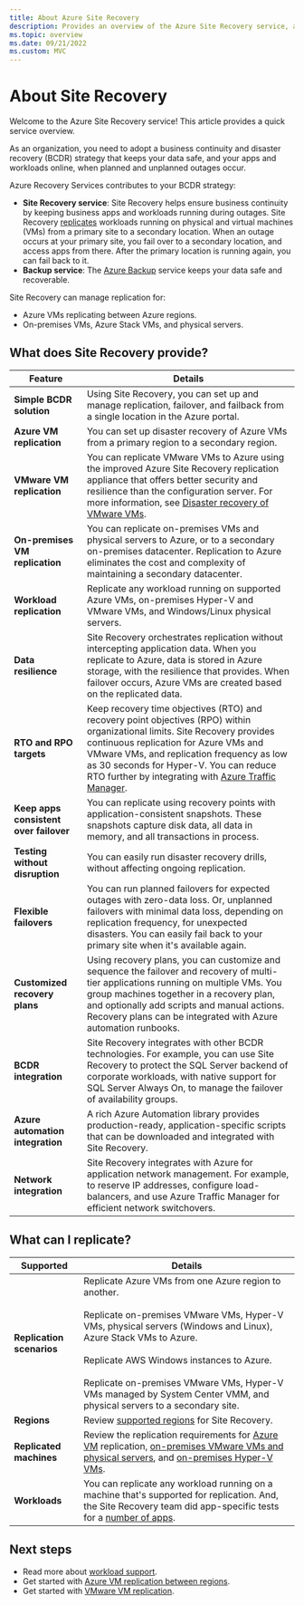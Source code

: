 ```yaml
---
title: About Azure Site Recovery
description: Provides an overview of the Azure Site Recovery service, and summarizes disaster recovery and migration deployment scenarios.
ms.topic: overview
ms.date: 09/21/2022
ms.custom: MVC
---
```


# About Site Recovery

Welcome to the Azure Site Recovery service! This article provides a quick service overview.

As an organization, you need to adopt a business continuity and disaster recovery (BCDR) strategy that keeps your data safe, and your apps and workloads online, when planned and unplanned outages occur.

Azure Recovery Services contributes to your BCDR strategy:

- **Site Recovery service**: Site Recovery helps ensure business continuity by keeping business apps and workloads running during outages. Site Recovery [replicates](azure-to-azure-quickstart.md) workloads running on physical and virtual machines (VMs) from a primary site to a secondary location. When an outage occurs at your primary site, you fail over to a secondary location, and access apps from there. After the primary location is running again, you can fail back to it.
- **Backup service**: The [Azure Backup](../backup/index.yml) service keeps your data safe and recoverable.

Site Recovery can manage replication for:

- Azure VMs replicating between Azure regions.
- On-premises VMs, Azure Stack VMs, and physical servers.

## What does Site Recovery provide?

**Feature** | **Details**
--- | ---
**Simple BCDR solution** | Using Site Recovery, you can set up and manage replication, failover, and failback from a single location in the Azure portal.
**Azure VM replication** | You can set up disaster recovery of Azure VMs from a primary region to a secondary region.
**VMware VM replication** | You can replicate VMware VMs to Azure using the improved Azure Site Recovery replication appliance that offers better security and resilience than the configuration server. For more information, see [Disaster recovery of VMware VMs](vmware-azure-about-disaster-recovery.md).
**On-premises VM replication** | You can replicate on-premises VMs and physical servers to Azure, or to a secondary on-premises datacenter. Replication to Azure eliminates the cost and complexity of maintaining a secondary datacenter.
**Workload replication** | Replicate any workload running on supported Azure VMs, on-premises Hyper-V and VMware VMs, and Windows/Linux physical servers.
**Data resilience** | Site Recovery orchestrates replication without intercepting application data. When you replicate to Azure, data is stored in Azure storage, with the resilience that provides. When failover occurs, Azure VMs are created based on the replicated data.
**RTO and RPO targets** | Keep recovery time objectives (RTO) and recovery point objectives (RPO) within organizational limits. Site Recovery provides continuous replication for Azure VMs and VMware VMs, and replication frequency as low as 30 seconds for Hyper-V. You can reduce RTO further by integrating with [Azure Traffic Manager](https://azure.microsoft.com/blog/reduce-rto-by-using-azure-traffic-manager-with-azure-site-recovery/).
**Keep apps consistent over failover** | You can replicate using recovery points with application-consistent snapshots. These snapshots capture disk data, all data in memory, and all transactions in process.
**Testing without disruption** | You can easily run disaster recovery drills, without affecting ongoing replication.
**Flexible failovers** | You can run planned failovers for expected outages with zero-data loss. Or, unplanned failovers with minimal data loss, depending on replication frequency, for unexpected disasters. You can easily fail back to your primary site when it's available again.
**Customized recovery plans** | Using recovery plans, you can customize and sequence the failover and recovery of multi-tier applications running on multiple VMs. You group machines together in a recovery plan, and optionally add scripts and manual actions. Recovery plans can be integrated with Azure automation runbooks.
**BCDR integration** | Site Recovery integrates with other BCDR technologies. For example, you can use Site Recovery to protect the SQL Server backend of corporate workloads, with native support for SQL Server Always On, to manage the failover of availability groups.
**Azure automation integration** | A rich Azure Automation library provides production-ready, application-specific scripts that can be downloaded and integrated with Site Recovery.
**Network integration** | Site Recovery integrates with Azure for application network management. For example, to reserve IP addresses, configure load-balancers, and use Azure Traffic Manager for efficient network switchovers.

## What can I replicate?

**Supported** | **Details**
--- | ---
**Replication scenarios** | Replicate Azure VMs from one Azure region to another.<br/><br/>  Replicate on-premises VMware VMs, Hyper-V VMs, physical servers (Windows and Linux), Azure Stack VMs to Azure.<br/><br/> Replicate AWS Windows instances to Azure.<br/><br/> Replicate on-premises VMware VMs, Hyper-V VMs managed by System Center VMM, and physical servers to a secondary site.
**Regions** | Review [supported regions](https://azure.microsoft.com/global-infrastructure/services/?products=site-recovery) for Site Recovery. |
**Replicated machines** | Review the replication requirements for [Azure VM](azure-to-azure-support-matrix.md#replicated-machine-operating-systems) replication, [on-premises VMware VMs and physical servers](vmware-physical-azure-support-matrix.md#replicated-machines), and [on-premises Hyper-V VMs](hyper-v-azure-support-matrix.md#replicated-vms).
**Workloads** | You can replicate any workload running on a machine that's supported for replication. And, the Site Recovery team did app-specific tests for a [number of apps](site-recovery-workload.md#workload-summary).

## Next steps

- Read more about [workload support](site-recovery-workload.md).
- Get started with [Azure VM replication between regions](azure-to-azure-quickstart.md).
- Get started with [VMware VM replication](vmware-azure-enable-replication.md).
